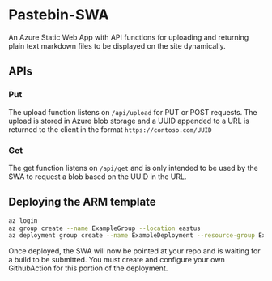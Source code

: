 # Pastebin-SWA
An Azure Static Web App with API functions for uploading and returning plain text markdown files to be displayed on the site dynamically.

## APIs
### Put
The upload function listens on `/api/upload` for PUT or POST requests. The upload is stored in Azure blob storage and a UUID appended to a URL is returned to the client in the format `https://contoso.com/UUID`

### Get
The get function listens on `/api/get` and is only intended to be used by the SWA to request a blob based on the UUID in the URL.

## Deploying the ARM template

```bash
az login
az group create --name ExampleGroup --location eastus
az deployment group create --name ExampleDeployment --resource-group ExampleGroup --template-file ./template.json --parameters ./parameters.json
```

Once deployed, the SWA will now be pointed at your repo and is waiting for a build to be submitted. You must create and configure your own GithubAction for this portion of the deployment.